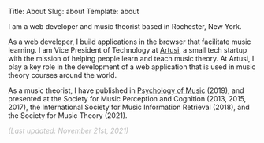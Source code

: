 Title: About
Slug: about
Template: about

I am a web developer and music theorist based in Rochester, New York.

As a web developer, I build applications in the browser that facilitate music learning. I am Vice President of Technology at [Artusi](https://www.artusimusic.com/), a small tech startup with the mission of helping people learn and teach music theory. At Artusi, I play a key role in the development of a web application that is used in music theory courses around the world.

As a music theorist, I have published in [Psychology of Music](http://bit.do/ap_music) (2019), and presented at the Society for Music Perception and Cognition (2013, 2015, 2017), the International Society for Music Information Retrieval (2018), and the Society for Music Theory (2021).

<div class="text-right" style="color: #bbb;"><i>(Last updated: November 21st, 2021)</i></div>
